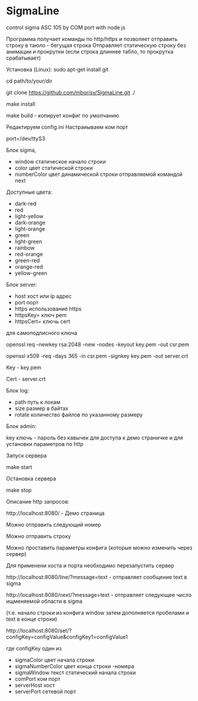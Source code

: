 # SigmaLine
control sigma ASC 105 by COM port with node js

Программа получает команды по http/https и позволяет отправить строку в таюло - бегущая строка
Отправляет статическую строку без анимации и прокрутки (если строка длиннее табло, то прокрутка срабатывает)

Установка (Linux):
sudo apt-get install git

cd path/to/your/dir

git clone https://github.com/mborisv/SigmaLine.git ./

make install

make build - копирует конфиг по умолчанию


Редактируем config.ini
Настраиываем ком порт

port=/dev/ttyS3

Блок sigma,

- window статическое начало строки
- color цвет статической строки
- numberColor цвет динамической строки отправляемой командой next


Доступные цвета:

- dark-red
- red
- light-yellow
- dark-orange
- light-orange
- green
- light-green
- rainbow
- red-orange
- green-red
- orange-red
- yellow-green


Блок server:

- host хост или ip адрес
- port порт
- https использование https
- httpsKey= ключ pem
- httpsCert= ключь cert

для самоподписного ключа

openssl req -newkey rsa:2048 -new -nodes -keyout key.pem -out csr.pem

openssl x509 -req -days 365 -in csr.pem -signkey key.pem -out server.crt

Key - key.pem

Cert - server.crt


Блок log:

- path путь к локам
- size размер в байтах
- rotate количество файлов по указанному размеру

Блок admin:

key ключь - пароль без кавычек для доступа к демо страничке и для установки параметров по http


Запуск сервера

make start

Остановка сервера

make stop


Описание http запросов:

http://localhost:8080/  - Демо страница

Можно отправить следующий номер

Можно отправить строку

Можно проставить параметры конфига (которые можно изменить через сервер)

Для применени хоста и порта необходимо перезапустить сервер


http://localhost:8080/line/?message=text - отправляет сообщение text в sigma

http://localhost:8080/next/?message=text - отправляет следующее число ищменяемой области в sigma

(т.е. начало строки из конфига window затем дополняется пробелами и text в конце строки)

http://localhost:8080/set/?configKey=configValue&configKey1=configValue1

где configKey один из

- sigmaColor цвет начала строки
- sigmaNumberColor цвет конца строки -номера
- sigmaWindow текст статический начала строки
- comPort ком порт
- serverHost хост
- serverPort сетевой порт

